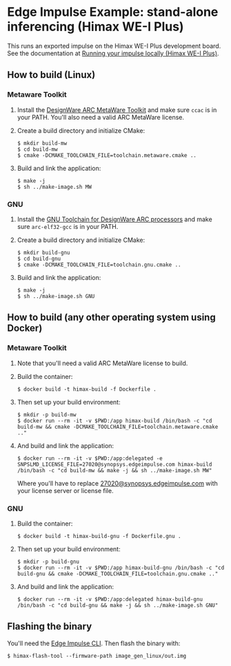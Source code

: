 # Edge Impulse Example: stand-alone inferencing (Himax WE-I Plus)

This runs an exported impulse on the Himax WE-I Plus development board. See the documentation at [Running your impulse locally (Himax WE-I Plus)](https://docs.edgeimpulse.com/docs/running-your-impulse-himax).

## How to build (Linux)

### Metaware Toolkit

1. Install the [DesignWare ARC MetaWare Toolkit](https://www.synopsys.com/dw/ipdir.php?ds=sw_metaware) and make sure `ccac` is in your PATH. You'll also need a valid ARC MetaWare license.
1. Create a build directory and initialize CMake:

    ```
    $ mkdir build-mw
    $ cd build-mw
    $ cmake -DCMAKE_TOOLCHAIN_FILE=toolchain.metaware.cmake ..
    ```

2. Build and link the application:

    ```
    $ make -j
    $ sh ../make-image.sh MW
    ```

### GNU

1. Install the [GNU Toolchain for DesignWare ARC processors](https://github.com/foss-for-synopsys-dwc-arc-processors/toolchain) and make sure `arc-elf32-gcc` is in your PATH.
1. Create a build directory and initialize CMake:

    ```
    $ mkdir build-gnu
    $ cd build-gnu
    $ cmake -DCMAKE_TOOLCHAIN_FILE=toolchain.gnu.cmake ..
    ```

2. Build and link the application:

    ```
    $ make -j
    $ sh ../make-image.sh GNU
    ```

## How to build (any other operating system using Docker)

### Metaware Toolkit

1. Note that you'll need a valid ARC MetaWare license to build.
1. Build the container:

    ```
    $ docker build -t himax-build -f Dockerfile .
    ```

1. Then set up your build environment:

    ```
    $ mkdir -p build-mw
    $ docker run --rm -it -v $PWD:/app himax-build /bin/bash -c "cd build-mw && cmake -DCMAKE_TOOLCHAIN_FILE=toolchain.metaware.cmake .."
    ```

1. And build and link the application:

    ```
    $ docker run --rm -it -v $PWD:/app:delegated -e SNPSLMD_LICENSE_FILE=27020@synopsys.edgeimpulse.com himax-build /bin/bash -c "cd build-mw && make -j && sh ../make-image.sh MW"
    ```

    Where you'll have to replace 27020@synopsys.edgeimpulse.com with your license server or license file.

### GNU

1. Build the container:

    ```
    $ docker build -t himax-build-gnu -f Dockerfile.gnu .
    ```

1. Then set up your build environment:

    ```
    $ mkdir -p build-gnu
    $ docker run --rm -it -v $PWD:/app himax-build-gnu /bin/bash -c "cd build-gnu && cmake -DCMAKE_TOOLCHAIN_FILE=toolchain.gnu.cmake .."
    ```

1. And build and link the application:

    ```
    $ docker run --rm -it -v $PWD:/app:delegated himax-build-gnu /bin/bash -c "cd build-gnu && make -j && sh ../make-image.sh GNU"
    ```


## Flashing the binary

You'll need the [Edge Impulse CLI](https://docs.edgeimpulse.com/docs/cli-installation). Then flash the binary with:

```
$ himax-flash-tool --firmware-path image_gen_linux/out.img
```
